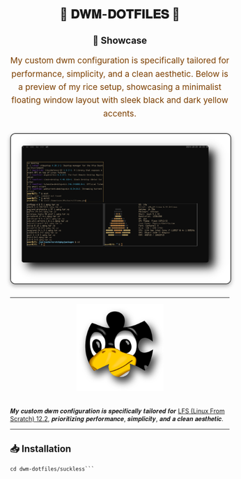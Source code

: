 <div align="center">
  <h1>🌟 <strong>𝐃𝐖𝐌-𝐃𝐎𝐓𝐅𝐈𝐋𝐄𝐒</strong> 🌟</h1>
</div>

<div align="center" style="margin: 30px 0;">
  <h2>🎨 Showcase</h2>
  <p style="font-size: 19px; line-height: 1.6; color: #7c3f00;">
    My custom dwm configuration is specifically tailored for performance, simplicity, and a clean aesthetic.  
    Below is a preview of my rice setup, showcasing a minimalist floating window layout with sleek black and dark yellow accents.
  </p>
  <img src="pictures/lfsnew.png" alt="Rice Setup Preview" width="600" style="display: block; margin: 29px auto; border: 2px solid #555; border-radius: 12px; box-shadow: 0 4px 10px rgba(0, 0, 0, 0.3);">
</div>

---

<div align="center">
  <img src="pictures/lfs.png" alt="LFS Logo" width="200" style="margin-bottom: 20px;">
</div>

𝑴𝒚 𝒄𝒖𝒔𝒕𝒐𝒎 𝒅𝒘𝒎 𝒄𝒐𝒏𝒇𝒊𝒈𝒖𝒓𝒂𝒕𝒊𝒐𝒏 𝒊𝒔 𝒔𝒑𝒆𝒄𝒊𝒇𝒊𝒄𝒂𝒍𝒍𝒚 𝒕𝒂𝒊𝒍𝒐𝒓𝒆𝒅 𝒇𝒐𝒓 [LFS (Linux From Scratch) 12.2](https://www.linuxfromscratch.org/lfs/view/stable/), 𝒑𝒓𝒊𝒐𝒓𝒊𝒕𝒊𝒛𝒊𝒏𝒈 𝒑𝒆𝒓𝒇𝒐𝒓𝒎𝒂𝒏𝒄𝒆, 𝒔𝒊𝒎𝒑𝒍𝒊𝒄𝒊𝒕𝒚, 𝒂𝒏𝒅 𝒂 𝒄𝒍𝒆𝒂𝒏 𝒂𝒆𝒔𝒕𝒉𝒆𝒕𝒊𝒄.

---

## 📥 **Installation**

```git clone https://github.com/user7210unix/dwm-dotfiles.git
cd dwm-dotfiles/suckless```

